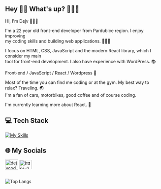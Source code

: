 ## Hey 👋🏻 What's up? 👨🏻‍💻
Hi, I'm Dejv 👨🏻‍💻<br>

I'm a 22 year old front-end developer from Pardubice region. I enjoy improving <br> 
my coding skills and building web applications. 🙋🏻‍♂️

I focus on HTML, CSS, JavaScript and the modern React library, which I consider my main <br>
tool for front-end development. I also have experience with WordPress. 📚

Front-end / JavaScript / React / Wordpress 🚀

Most of the time you can find me coding or at the gym. My best way to relax? Traveling. 🌏 <br>
I'm a fan of cars, motorbikes, good coffee and of course coding.

I'm currently learning more about React. 🌱


## 💻 Tech Stack 
[![My Skills](https://skillicons.dev/icons?i=html,css,javascript,typescript,react,tailwind,wordpress,sass,bootstrap,mysql,firebase,figma,vscode,git,github)](https://skillicons.dev)

## 🌐 My Socials
<a href="https://instagram.com/dejvcodes" target="_blank"><img align="center" src="https://raw.githubusercontent.com/rahuldkjain/github-profile-readme-generator/master/src/images/icons/Social/instagram.svg" alt="dejvcodes" height="32" width="42" /></a>
<a href="https://www.linkedin.com/in/david-kalmus-5b6b99299/" target="blank"><img align="center" src="https://raw.githubusercontent.com/rahuldkjain/github-profile-readme-generator/master/src/images/icons/Social/linked-in-alt.svg" alt="https://www.linkedin.com/in/david-kalmus-5b6b99299/" height="30" width="40" /></a>

##
![Top Langs](https://github-readme-stats.vercel.app/api/top-langs/?username=DejvCodes&layout=compact&title_color=fff&text_color=ffff&bg_color=161b22&hide_border=true&locale=en&custom_title=Top%20%Languages)

<!--
**DejvCodes/DejvCodes** is a ✨ _special_ ✨ repository because its `README.md` (this file) appears on your GitHub profile.

Here are some ideas to get you started:

- 🔭 I’m currently working on ...
- 🌱 I’m currently learning ...
- 👯 I’m looking to collaborate on ...
- 🤔 I’m looking for help with ...
- 💬 Ask me about ...
- 📫 How to reach me: ...
- 😄 Pronouns: ...
- ⚡ Fun fact: ...
-->
